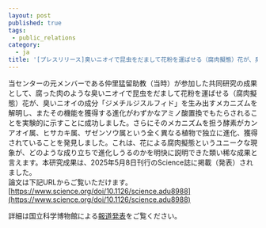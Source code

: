```yaml
---
layout: post
published: true
tags:
 - public_relations
category:
  - ja
title: '[プレスリリース]臭いニオイで昆虫をだまして花粉を運ばせる（腐肉擬態）花が、臭いニオイの成分を生み出すメカニズムを解明'
---
```

当センターの元メンバーである仲里猛留助教（当時）が参加した共同研究の成果として、腐った肉のような臭いニオイで昆虫をだまして花粉を運ばせる（腐肉擬態）花が、臭いニオイの成分「ジメチルジスルフィド」を生み出すメカニズムを解明し、またその機能を獲得する進化がわずかなアミノ酸置換でもたらされることを実験的に示すことに成功しました。さらにそのメカニズムを担う酵素がカンアオイ属、ヒサカキ属、ザゼンソウ属という全く異なる植物で独立に進化、獲得されていることを発見しました。これは、花による腐肉擬態というユニークな現象が、どのような成り立ちで進化しうるのかを明快に説明できた類い稀な成果と言えます。本研究成果は、2025年5月8日刊行のScience誌に掲載（発表）されました。<br />
論文は下記URLからご覧いただけます。 <br />
[https://www.science.org/doi/10.1126/science.adu8988](https://www.science.org/doi/10.1126/science.adu8988)

詳細は国立科学博物館による[報道発表](https://www.kahaku.go.jp/procedure/press/pdf/178726.pdf)をご覧ください。 <br />

